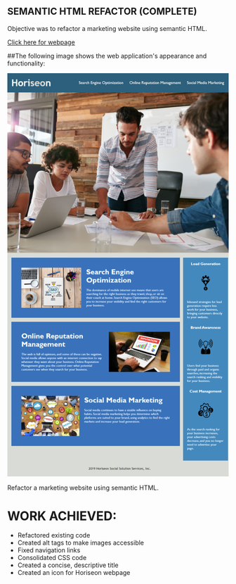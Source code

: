 ## SEMANTIC HTML REFACTOR (COMPLETE)

Objective was to refactor a marketing website using semantic HTML.

<a href="">Click here for webpage</a>

##The following image shows the web application's appearance and functionality:

![preview](./assets/images/horiseon-preview.png)

Refactor a marketing website using semantic HTML.

# WORK ACHIEVED:

- Refactored existing code
- Created alt tags to make images accessible
- Fixed navigation links
- Consolidated CSS code
- Created a concise, descriptive title
- Created an icon for Horiseon webpage
